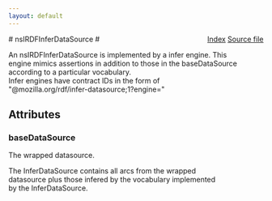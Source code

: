 ```yaml
---
layout: default
---
```

<div class='links' style='float:right'><a href="../index.html">Index</a>
<a href="http://dxr.mozilla.org/mozilla-central/source/rdf/base/nsIRDFInferDataSource.idl">Source file</a>
</div>
# nsIRDFInferDataSource #
  
An nsIRDFInferDataSource is implemented by a infer engine. This  
engine mimics assertions in addition to those in the baseDataSource  
according to a particular vocabulary.  
Infer engines have contract IDs in the form of  
"@mozilla.org/rdf/infer-datasource;1?engine="  
  

## Attributes ##

### baseDataSource ###
  
  
The wrapped datasource.  
  
The InferDataSource contains all arcs from the wrapped  
datasource plus those infered by the vocabulary implemented  
by the InferDataSource.  
  
